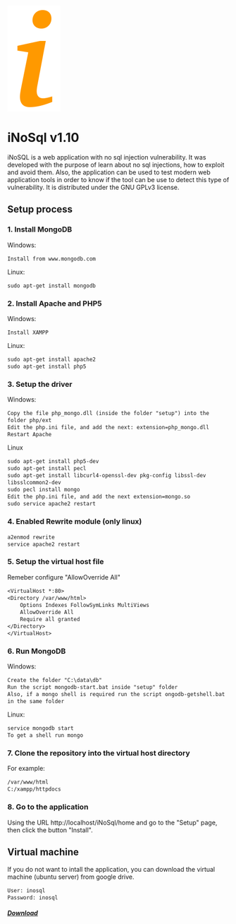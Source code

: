 ![alt tag](https://raw.githubusercontent.com/maxpowersi/iNoSql/master/res/img/icon.png)
# iNoSql v1.10
iNoSQL is a web application with no sql injection vulnerability. It was developed with the purpose of learn about no sql injections, how to exploit and avoid them. Also, the application can be used to test modern web application tools in order to know if the tool can be use to detect this type of vulnerability. It is distributed under the GNU GPLv3 license.
## Setup process
### 1. Install MongoDB
Windows:
```
Install from www.mongodb.com
```
Linux:
```
sudo apt-get install mongodb
```
### 2. Install Apache and PHP5
Windows:
```
Install XAMPP
```
Linux:
```
sudo apt-get install apache2
sudo apt-get install php5
```
### 3. Setup the driver
Windows:
```
Copy the file php_mongo.dll (inside the folder "setup") into the folder php/ext
Edit the php.ini file, and add the next: extension=php_mongo.dll
Restart Apache
```
Linux
```
sudo apt-get install php5-dev
sudo apt-get install pecl
sudo apt-get install libcurl4-openssl-dev pkg-config libssl-dev libsslcommon2-dev
sudo pecl install mongo
Edit the php.ini file, and add the next extension=mongo.so
sudo service apache2 restart
```
### 4. Enabled Rewrite module (only linux)
```
a2enmod rewrite
service apache2 restart
```
### 5. Setup the virtual host file
Remeber configure "AllowOverride All"
```
<VirtualHost *:80>
<Directory /var/www/html>
    Options Indexes FollowSymLinks MultiViews
    AllowOverride All
    Require all granted
</Directory>
</VirtualHost>
```
### 6. Run MongoDB
Windows:
```
Create the folder "C:\data\db"
Run the script mongodb-start.bat inside "setup" folder
Also, if a mongo shell is required run the script ongodb-getshell.bat in the same folder
```
Linux:
```
service mongodb start
To get a shell run mongo
```
### 7. Clone the repository into the virtual host directory
For example:
```
/var/www/html
C:/xampp/httpdocs
```
### 8. Go to the application
Using the URL http://localhost/iNoSql/home and go to the "Setup" page, then click the button "Install".
## Virtual machine
If you do not want to intall the application, you can download the virtual machine (ubuntu server) from google drive.
```
User: inosql
Password: inosql
```
##### [Download](http://inosqlvm.maxpowersi.com.ar)
